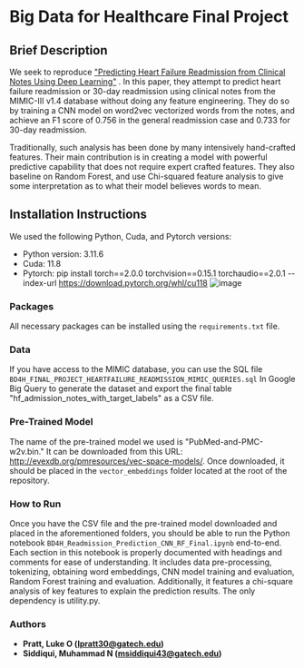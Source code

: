 # Big Data for Healthcare Final Project

## Brief Description
We seek to reproduce ["Predicting Heart Failure Readmission from Clinical Notes Using Deep Learning"](https://ieeexplore.ieee.org/document/8983095) . In this paper, they attempt to predict heart failure readmission or 30-day readmission using clinical notes from the MIMIC-III v1.4 database without doing any feature engineering. They do so by training a CNN model on word2vec vectorized words from the notes, and achieve an F1 score of 0.756 in the general readmission case and 0.733 for 30-day readmission. 

Traditionally, such analysis has been done by many intensively hand-crafted features. Their main contribution is in creating a model with powerful predictive capability that does not require expert crafted features. They also baseline on Random Forest, and use Chi-squared feature analysis to give some interpretation as to what their model believes words to mean.


## Installation Instructions
We used the following Python, Cuda, and Pytorch versions:

- Python version: 3.11.6
- Cuda: 11.8
- Pytorch: pip install torch==2.0.0 torchvision==0.15.1 torchaudio==2.0.1 --index-url https://download.pytorch.org/whl/cu118
![image](https://github.gatech.edu/storage/user/73259/files/782f920b-4c7c-483f-ac32-b97f2e19ed62)

### Packages
All necessary packages can be installed using the `requirements.txt` file.

### Data
If you have access to the MIMIC database, you can use the SQL file `BD4H_FINAL_PROJECT_HEARTFAILURE_READMISSION_MIMIC_QUERIES.sql` In Google Big Query to generate the dataset and export the final table "hf_admission_notes_with_target_labels" as a CSV file.

### Pre-Trained Model
The name of the pre-trained model we used is "PubMed-and-PMC-w2v.bin." It can be downloaded from this URL: http://evexdb.org/pmresources/vec-space-models/. Once downloaded, it should be placed in the `vector_embeddings` folder located at the root of the repository.

### How to Run
Once you have the CSV file and the pre-trained model downloaded and placed in the aforementioned folders, you should be able to run the Python notebook `BD4H_Readmission_Prediction_CNN_RF_Final.ipynb` end-to-end. Each section in this notebook is properly documented with headings and comments for ease of understanding. It includes data pre-processing, tokenizing, obtaining word embeddings, CNN model training and evaluation, Random Forest training and evaluation. Additionally, it features a chi-square analysis of key features to explain the prediction results. The only dependency is utility.py. 


### Authors
* **Pratt, Luke O (lpratt30@gatech.edu)** 
* **Siddiqui, Muhammad N (msiddiqui43@gatech.edu)** 


